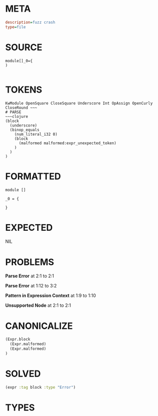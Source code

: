 # META
~~~ini
description=fuzz crash
type=file
~~~
# SOURCE
~~~roc
module[]_0={
)
 
~~~
# TOKENS
~~~text
KwModule OpenSquare CloseSquare Underscore Int OpAssign OpenCurly CloseRound ~~~
# PARSE
~~~clojure
(block
  (underscore)
  (binop_equals
    (num_literal_i32 0)
    (block
      (malformed malformed:expr_unexpected_token)
    )
  )
)
~~~
# FORMATTED
~~~roc
module []

_0 = {
	
}
~~~
# EXPECTED
NIL
# PROBLEMS
**Parse Error**
at 2:1 to 2:1

**Parse Error**
at 1:12 to 3:2

**Pattern in Expression Context**
at 1:9 to 1:10

**Unsupported Node**
at 2:1 to 2:1

# CANONICALIZE
~~~clojure
(Expr.block
  (Expr.malformed)
  (Expr.malformed)
)
~~~
# SOLVED
~~~clojure
(expr :tag block :type "Error")
~~~
# TYPES
~~~roc
~~~
